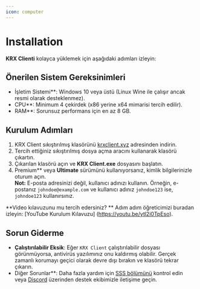 ```yaml
---
icon: computer
---
```


# Installation

**KRX Clienti** kolayca yüklemek için aşağıdaki adımları izleyin:

## Önerilen Sistem Gereksinimleri
- İşletim Sistemi**: Windows 10 veya üstü (Linux Wine ile çalışır ancak resmi olarak desteklenmez).
- CPU**: Minimum 4 çekirdek (x86 yerine x64 mimarisi tercih edilir).
- RAM**: Sorunsuz performans için en az 8 GB.

## Kurulum Adımları
1. KRX Client sıkıştırılmış klasörünü [krxclient.xyz](https://krxclient.xyz) adresinden indirin.
2. Tercih ettiğiniz sıkıştırılmış dosya açma aracını kullanarak klasörü çıkartın.
3. Çıkarılan klasörü açın ve **KRX Client.exe** dosyasını başlatın.
4. Premium** veya **Ultimate** sürümünü kullanıyorsanız, kimlik bilgilerinizle oturum açın.  
   **Not:** E-posta adresinizi değil, kullanıcı adınızı kullanın. Örneğin, e-postanız `johndoe@example.com` ve kullanıcı adınız `johndoe123` ise, `johndoe123` kullanırsınız.

**Video kılavuzunu mu tercih edersiniz? ** Adım adım öğreticimizi buradan izleyin: [YouTube Kurulum Kılavuzu] (https://youtu.be/ytl2i0TpEso).

## Sorun Giderme
- **Çalıştırılabilir Eksik**: Eğer `KRX Client` çalıştırılabilir dosyası görünmüyorsa, antivirüs yazılımınız onu kaldırmış olabilir. Gerçek zamanlı korumayı geçici olarak devre dışı bırakın ve klasörü tekrar çıkarın.
- Diğer Sorunlar**: Daha fazla yardım için [SSS bölümünü](../faq.md) kontrol edin veya [Discord](https://discord.gg/MwzsHadQAe) üzerinden destek ekibimizle iletişime geçin.
